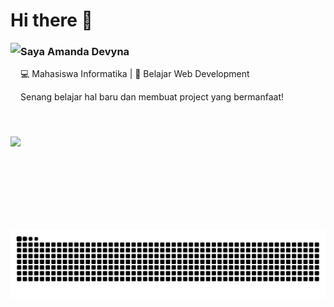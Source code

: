 # Hi there 👋

<img align="left" height="150" src="https://i.imgflip.com/65efzo.gif" />

### Saya Amanda Devyna
💻 Mahasiswa Informatika | 🌱 Belajar Web Development

Senang belajar hal baru dan membuat project yang bermanfaat!

<br clear="left"/>
<img align="left" height="150" src="https://i.imgflip.com/65efzo.gif"  />

<img src="https://raw.githubusercontent.com/amandadevynaa/amandadevynaa/output/snake.svg" alt="Snake animation" />
